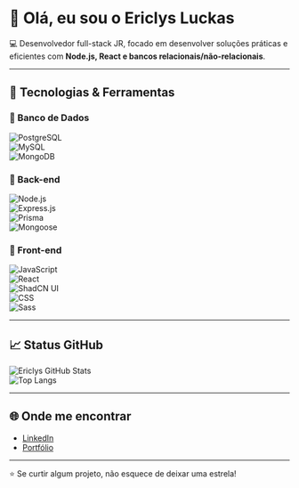 # 👋 Olá, eu sou o Ericlys Luckas  

💻 Desenvolvedor full-stack JR, focado em desenvolver soluções práticas e eficientes com **Node.js, React e bancos relacionais/não-relacionais**.  

---

## 🚀 Tecnologias & Ferramentas  

### 🔹 Banco de Dados  
![PostgreSQL](https://img.shields.io/badge/PostgreSQL-316192?style=for-the-badge&logo=postgresql&logoColor=white)  
![MySQL](https://img.shields.io/badge/MySQL-005C84?style=for-the-badge&logo=mysql&logoColor=white)  
![MongoDB](https://img.shields.io/badge/MongoDB-4EA94B?style=for-the-badge&logo=mongodb&logoColor=white)  

### 🔹 Back-end  
![Node.js](https://img.shields.io/badge/Node.js-43853D?style=for-the-badge&logo=node.js&logoColor=white)  
![Express.js](https://img.shields.io/badge/Express.js-000000?style=for-the-badge&logo=express&logoColor=white)  
![Prisma](https://img.shields.io/badge/Prisma-2D3748?style=for-the-badge&logo=prisma&logoColor=white)  
![Mongoose](https://img.shields.io/badge/Mongoose-880000?style=for-the-badge&logo=mongoose&logoColor=white)  

### 🔹 Front-end  
![JavaScript](https://img.shields.io/badge/JavaScript-F7DF1E?style=for-the-badge&logo=javascript&logoColor=black)  
![React](https://img.shields.io/badge/React-20232A?style=for-the-badge&logo=react&logoColor=61DAFB)  
![ShadCN UI](https://img.shields.io/badge/ShadCN_UI-000000?style=for-the-badge&logo=shadcnui&logoColor=white)  
![CSS](https://img.shields.io/badge/CSS-1572B6?style=for-the-badge&logo=css3&logoColor=white)  
![Sass](https://img.shields.io/badge/Sass-CC6699?style=for-the-badge&logo=sass&logoColor=white)  

---

## 📈 Status GitHub  

![Ericlys GitHub Stats](https://github-readme-stats.vercel.app/api?username=EriclysLuckas&show_icons=true&theme=radical)  
![Top Langs](https://github-readme-stats.vercel.app/api/top-langs/?username=EriclysLuckas&layout=compact&theme=radical)  

---

## 🌐 Onde me encontrar  
- [LinkedIn](https://www.linkedin.com/in/seu-perfil)  
- [Portfólio](https://seu-portfolio.com)  

---
⭐ Se curtir algum projeto, não esquece de deixar uma estrela!
